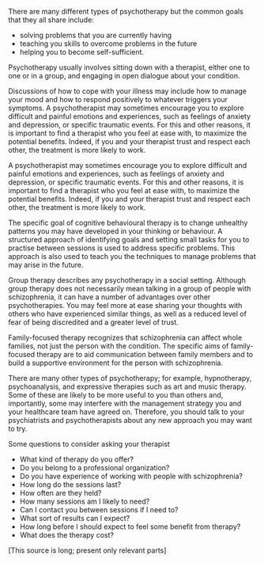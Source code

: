 There are many different types of psychotherapy but the common goals
that they all share include:

- solving problems that you are currently having
- teaching you skills to overcome problems in the future
- helping you to become self-sufficient.

Psychotherapy usually involves sitting down with a therapist, either
one to one or in a group, and engaging in open dialogue about your
condition.

Discussions of how to cope with your illness may include how to
manage your mood and how to respond positively to whatever triggers
your symptoms. A psychotherapist may sometimes encourage you to
explore difficult and painful emotions and experiences, such as
feelings of anxiety and depression, or specific traumatic events. For
this and other reasons, it is important to find a therapist who you
feel at ease with, to maximize the potential benefits. Indeed, if you
and your therapist trust and respect each other, the treatment is more
likely to work.

A psychotherapist may sometimes encourage you to explore difficult
and painful emotions and experiences, such as feelings of anxiety
and depression, or specific traumatic events. For this and other
reasons, it is important to find a therapist who you feel at ease
with, to maximize the potential benefits. Indeed, if you and your
therapist trust and respect each other, the treatment is more likely
to work.

The specific goal of cognitive behavioural therapy is to change
unhealthy patterns you may have developed in your thinking or
behaviour. A structured approach of identifying goals and setting
small tasks for you to practise between sessions is used to address
specific problems. This approach is also used to teach you the
techniques to manage problems that may arise in the future.

Group therapy describes any psychotherapy in a social setting.
Although group therapy does not necessarily mean talking in a group of
people with schizophrenia, it can have a number of advantages over
other psychotherapies. You may feel more at ease sharing your thoughts
with others who have experienced similar things, as well as a reduced
level of fear of being discredited and a greater level of trust.

Family-focused therapy recognizes that schizophrenia can affect
whole families, not just the person with the condition. The specific
aims of family-focused therapy are to aid communication between family
members and to build a supportive environment for the person with
schizophrenia.

There are many other types of psychotherapy; for example,
hypnotherapy, psychoanalysis, and expressive therapies such as art and
music therapy. Some of these are likely to be more useful to you than
others and, importantly, some may interfere with the management
strategy you and your healthcare team have agreed on. Therefore, you
should talk to your psychiatrists and psychotherapists about any new
approach you may want to try.

Some questions to consider asking your therapist

- What kind of therapy do you offer?
- Do you belong to a professional organization?
- Do you have experience of working with people with schizophrenia?
- How long do the sessions last?
- How often are they held?
- How many sessions am I likely to need?
- Can I contact you between sessions if I need to?
- What sort of results can I expect?
- How long before I should expect to feel some benefit from therapy?
- What does the therapy cost?

[This source is long; present only relevant parts]
